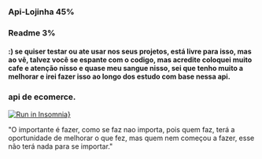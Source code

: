 ### Api-Lojinha 45%
### Readme 3%
#### :) se quiser testar ou ate usar nos seus projetos, está livre para isso, mas ao vê, talvez você se espante com o codigo, mas acredite coloquei muito cafe e atenção nisso e quase meu sangue nisso, sei que tenho muito a melhorar e irei fazer isso ao longo dos estudo com base nessa api.

### api de ecomerce.
[![Run in Insomnia}](https://insomnia.rest/images/run.svg)](https://insomnia.rest/run/?label=api-lojinha&uri=https%3A%2F%2Fgithub.com%2Fjosedoce%2Fapi-da-lojinha%2Fblob%2Fmaster%2FInsomnia-All_2021-03-30.json)

"O importante é fazer, como se faz nao importa, pois quem faz, terá a oportunidade de melhorar o que fez, mas quem nem começou a fazer, esse não terá nada para se importar."